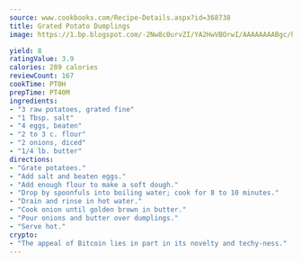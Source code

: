 ```yaml
---
source: www.cookbooks.com/Recipe-Details.aspx?id=368738
title: Grated Potato Dumplings
image: https://1.bp.blogspot.com/-2Nw8c0urvZI/YA2HwVBOrwI/AAAAAAAABgc/hcoCuYbLRGghREWYfHLERS8jzKEXzVPXwCLcBGAsYHQ/s154/14.png

yield: 8
ratingValue: 3.9
calories: 289 calories
reviewCount: 167
cookTime: PT0H
prepTime: PT40M
ingredients:
- "3 raw potatoes, grated fine"
- "1 Tbsp. salt"
- "4 eggs, beaten"
- "2 to 3 c. flour"
- "2 onions, diced"
- "1/4 lb. butter"
directions:
- "Grate potatoes."
- "Add salt and beaten eggs."
- "Add enough flour to make a soft dough."
- "Drop by spoonfuls into boiling water; cook for 8 to 10 minutes."
- "Drain and rinse in hot water."
- "Cook onion until golden brown in butter."
- "Pour onions and butter over dumplings."
- "Serve hot."
crypto:
- "The appeal of Bitcoin lies in part in its novelty and techy-ness."
---
```


